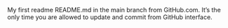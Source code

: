 My first readme
README.md in the main branch from GitHub.com. It’s the only time you are allowed to update and commit from GitHub interface.
